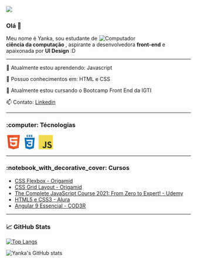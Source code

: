 ### <img src="https://media1.giphy.com/media/Vdbo1xY0eGpa18p7HW/giphy.gif?cid=ecf05e47l798vlhvkcrwc23c85v71obzcoc7mogas8ih9nrf&rid=giphy.gif" width=50>
### Olá 👋

<!--
**yankayohana/yankayohana** is a ✨ _special_ ✨ repository because its `README.md` (this file) appears on your GitHub profile.
<!-- 🔭 I’m currently working on ...
- 🌱 I’m currently learning ...
- 👯 I’m looking to collaborate on ...
- 🤔 I’m looking for help with ...
- 💬 Ask me about ...
- 📫 How to reach me: ...
- 😄 Pronouns: ...
- ⚡ Fun fact: ...
-->
<img src="https://assets-global.website-files.com/5bfd6f4468ee7943c2d331dd/5fe1d0b9fa2eef8574dd6442_Clack-prew-Customize.png" min-width="200px" max-width="250px" width="250px" align="right" alt="Computador">

<p align="left"> Meu nome é Yanka, sou estudante de <strong> ciência da computação </strong>, aspirante a desenvolvedora <strong>front-end</strong> e apaixonada por <strong>UI Design</strong> :D </p>

---
<p align="left"> 🌱 Atualmente estou aprendendo: Javascript </p>
<p align="left"> 🦄 Possuo conhecimentos em: HTML e CSS</p>
<p align="left"> 🔭 Atualmente estou cursando o Bootcamp Front End da IGTI </p>
<p align="left"> 📫 Contato: <a href="https://www.linkedin.com/in/yankayohana/"> Linkedin </a>
<hr/>
<h3>:computer: Técnologias</h3>
<div display='flex'>
<img src="https://github.com/devicons/devicon/blob/master/icons/html5/html5-original.svg" alt="HTML" width="40" height="40"  padding='20px'/> 

<img src="https://github.com/devicons/devicon/blob/master/icons/css3/css3-plain-wordmark.svg" alt="CSS" width="40" height="40"  padding='20px'/> 
<img src="https://github.com/devicons/devicon/blob/master/icons/javascript/javascript-original.svg" alt="JavaScript" width="40" height="40"  padding:20px/> 

</div>
<hr/>
<h3> :notebook_with_decorative_cover: Cursos</h3>
<ul>
  <li><a href="https://www.origamid.com/">CSS Flexbox - Origamid</a></li>
  <li><a href="https://www.origamid.com/">CSS Grid Layout - Origamid</a></li>
  <li><a href="https://www.udemy.com/course/the-complete-javascript-course/">The Complete JavaScript Course 2021: From Zero to Expert! - Udemy</a></li>
  <li><a href="https://www.alura.com.br/">HTML5 e CSS3 - Alura</a></li>
  <li><a href="https://www.cod3r.com.br/courses/take/angular-9-essencial/l"> Angular 9 Essencial - COD3R</a></li>
</ul>
<hr/>
<h3>&#x1f4c8; GitHub Stats</h3>

<img align="center">[![Top Langs](https://github-readme-stats.vercel.app/api/top-langs/?username=yankayohana&layout=compact&theme=buefy)](https://github.com/yankayohana/github-readme-stats)</img>

<img align="center">![Yanka's GitHub stats](https://github-readme-stats.vercel.app/api?username=yankayohana&show_icons=true&theme=buefy&count_private=true)</img>





